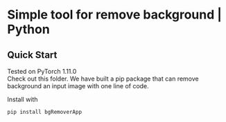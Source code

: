 # Simple tool for remove background | Python


<h2>Quick Start</h2>

Tested on PyTorch 1.11.0 <br>
Check out this folder. We have built a pip package that can remove background an input image with one line of code.

Install with

```python 
pip install bgRemoverApp
```
